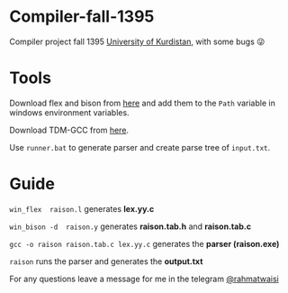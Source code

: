 # Compiler-fall-1395



Compiler project fall 1395 [University of Kurdistan](http://uok.ac.ir/fa.aspx), with some bugs 😜

# Tools

Download flex and bison from [here](https://sourceforge.net/projects/winflexbison/) and add them to the `Path` variable in windows environment variables.

Download TDM-GCC from [here](http://tdm-gcc.tdragon.net/download).


Use `runner.bat` to generate parser and create parse tree of `input.txt`.

# Guide

   `win_flex  raison.l` generates **lex.yy.c**
   
   `win_bison -d  raison.y` generates **raison.tab.h** and **raison.tab.c**
   
   `gcc -o raison raison.tab.c lex.yy.c` generates the **parser (raison.exe)**
   
   `raison` runs the parser and generates the **output.txt**
   
For any questions leave a message for me in the telegram [@rahmatwaisi](https://t.me/rahmatwaisi)


